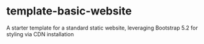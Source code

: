 # template-basic-website
A starter template for a standard static website, leveraging Bootstrap 5.2 for styling via CDN installation
